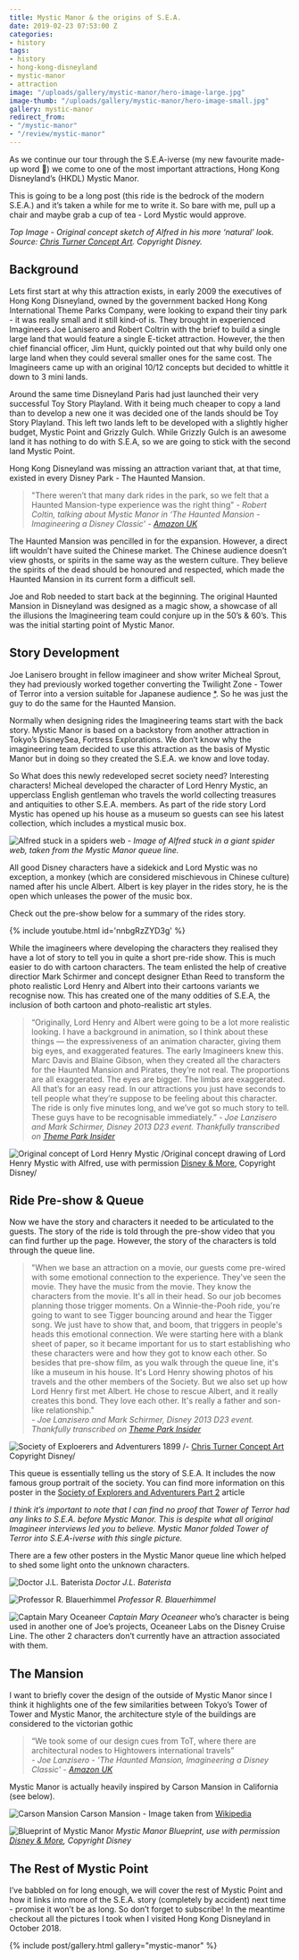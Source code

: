 ```yaml
---
title: Mystic Manor & the origins of S.E.A.
date: 2019-02-23 07:53:00 Z
categories:
- history
tags:
- history
- hong-kong-disneyland
- mystic-manor
- attraction
image: "/uploads/gallery/mystic-manor/hero-image-large.jpg"
image-thumb: "/uploads/gallery/mystic-manor/hero-image-small.jpg"
gallery: mystic-manor
redirect_from:
- "/mystic-manor"
- "/review/mystic-manor"
---
```


As we continue our tour through the S.E.A-iverse (my new favourite made-up word 😬) we come to one of the most important attractions, Hong Kong Disneyland’s (HKDL) Mystic Manor. 

This is going to be a long post (this ride is the bedrock of the modern S.E.A.) and it’s taken a while for me to write it. So bare with me, pull up a chair and maybe grab a cup of tea - Lord Mystic would approve.

*Top Image - Original concept sketch of Alfred in his more ‘natural’ look. Source: [Chris Turner Concept Art](http://www.christurnerart.com/concept-art-1). Copyright Disney.*

## Background
Lets first start at why this attraction exists, in early 2009 the executives of Hong Kong Disneyland, owned by the government backed Hong Kong International Theme Parks Company, were looking to expand their tiny park - it was really small and it still kind-of is. They brought in experienced Imagineers Joe Lanisero and Robert Coltrin with the brief to build a single large land that would feature a single E-ticket attraction. However, the then chief financial officer, Jim Hunt, quickly pointed out that why build only one large land when they could several smaller ones for the same cost. The Imagineers came up with an original 10/12 concepts but decided to whittle it down to 3 mini lands.

Around the same time Disneyland Paris had just launched their very successful Toy Story Playland. With it being much cheaper to copy a land than to develop a new one it was decided one of the lands should be Toy Story Playland. This left two lands left to be developed with a slightly higher budget, Mystic Point and Grizzly Gulch. While Grizzly Gulch is an awesome land it has nothing to do with S.E.A, so we are going to stick with the second land Mystic Point.

Hong Kong Disneyland was missing an attraction variant that, at that time, existed in every Disney Park - The Haunted Mansion. 

> "There weren’t that many dark rides in the park, so we felt that a Haunted Mansion-type experience was the right thing"
_- Robert Coltin, talking about Mystic Manor in ‘The Haunted Mansion - Imagineering a Disney Classic' - [Amazon UK](https://amzn.to/2E4GU5K)_

The Haunted Mansion was pencilled in for the expansion. However, a direct lift wouldn’t have suited the Chinese market. The Chinese audience doesn’t view ghosts, or spirits in the same way as the western culture. They believe the spirits of the dead should be honoured and respected, which made the Haunted Mansion in its current form a difficult sell.

Joe and Rob needed to start back at the beginning. The original Haunted Mansion in Disneyland was designed as a magic show, a showcase of all the illusions the Imagineering team could conjure up in the 50’s & 60’s. This was the initial starting point of Mystic Manor.

## Story Development
Joe Lanisero brought in fellow imagineer and show writer Micheal Sprout, they had previously worked together converting the Twilight Zone - Tower of Terror into a version suitable for Japanese audience [*](https://www.youtube.com/watch?v=bRr3Ej8022I). So he was just the guy to do the same for the Haunted Mansion.

Normally when designing rides the Imagineering teams start with the back story. Mystic Manor is based on a backstory from another attraction in Tokyo’s DisneySea, Fortress Explorations. We don’t know why the imagineering team decided to use this attraction as the basis of Mystic Manor but in doing so they created the S.E.A. we know and love today.

So What does this newly redeveloped secret society need? Interesting characters! Micheal developed the character of Lord Henry Mystic, an upperclass English gentleman who travels the world collecting treasures and antiquities to other S.E.A. members. As part of the ride story Lord Mystic has opened up his house as a museum so guests can see his latest collection, which includes a mystical music box.

![Alfred stuck in a spiders web](/uploads/gallery/mystic-manor/alfred-spiders-web.jpg)
_- Image of Alfred stuck in a giant spider web, taken from the Mystic Manor queue line._

All good Disney characters have a sidekick and Lord Mystic was no exception, a monkey (which are considered mischievous in Chinese culture) named after his uncle Albert. Albert is key player in the rides story, he is the open which unleases the power of the music box.

Check out the pre-show below for a summary of the rides story.

{% include youtube.html id='nnbgRzZYD3g' %}

While the imagineers where developing the characters they realised they have a lot of story to tell you in quite a short pre-ride show. This is much easier to do with cartoon characters. The team enlisted the help of creative directior Mark Schirmer and concept designer Ethan Reed to transform the photo realistic Lord Henry and Albert into their cartoons variants we recognise now. This has created one of the many oddities of S.E.A, the inclusion of both cartoon and photo-realistic art styles.

> “Originally, Lord Henry and Albert were going to be a lot more realistic looking. I have a background in animation, so I think about these things — the expressiveness of an animation character, giving them big eyes, and exaggerated features. The early Imagineers knew this. Marc Davis and Blaine Gibson, when they created all the characters for the Haunted Mansion and Pirates, they’re not real. The proportions are all exaggerated. The eyes are bigger. The limbs are exaggerated. All that’s for an easy read. In our attractions you just have seconds to tell people what they’re suppose to be feeling about this character. The ride is only five minutes long, and we’ve got so much story to tell. These guys have to be recognisable immediately.”
_- Joe Lanzisero and Mark Schirmer, Disney 2013 D23 event. Thankfully transcribed on [Theme Park Insider](https://www.themeparkinsider.com/flume/201308/3599/)_

![Original concept of Lord Henry Mystic](/uploads/gallery/mystic-manor/slide-1-preshow.jpg)
/Original concept drawing of Lord Henry Mystic with Alfred, use with permission [Disney & More](http://disneyandmore.blogspot.com/2009/09/d23-expo-special-report-hong-kong.html), Copyright Disney/

## Ride Pre-show & Queue
Now we have the story and characters it needed to be articulated to the guests. The story of the ride is told through the pre-show video that you can find further up the page. However, the story of the characters is told through the queue line.

> "When we base an attraction on a movie, our guests come pre-wired with some emotional connection to the experience. They've seen the movie. They have the music from the movie. They know the characters from the movie. It's all in their head. So our job becomes planning those trigger moments. On a Winnie-the-Pooh ride, you're going to want to see Tigger bouncing around and hear the Tigger song. We just have to show that, and boom, that triggers in people's heads this emotional connection. We were starting here with a blank sheet of paper, so it became important for us to start establishing who these characters were and how they got to know each other. So besides that pre-show film, as you walk through the queue line, it's like a museum in his house. It's Lord Henry showing photos of his travels and the other members of the Society. But we also set up how Lord Henry first met Albert. He chose to rescue Albert, and it really creates this bond. They love each other. It's really a father and son-like relationship."  
_- Joe Lanzisero and Mark Schirmer, Disney 2013 D23 event. Thankfully transcribed on [Theme Park Insider](https://www.themeparkinsider.com/flume/201308/3599/)_

![Society of Exploerers and Adventurers 1899](/uploads/gallery/mystic-manor/society-of-explorers-and-adventurers-1899.jpg)
/- [Chris Turner Concept Art](http://www.christurnerart.com/concept-art-1) Copyright Disney/

This queue is essentially telling us the story of S.E.A. It includes the now famous group portrait of the society. You can find more information on this poster in the [Society of Explorers and Adventurers Part 2](https://jungleskipper.com/history/society-of-explorers-and-adventurers-part-2) article

_I think it’s important to note that I can find no proof that Tower of Terror had any links to S.E.A.  before Mystic Manor. This is despite what all original Imagineer interviews led you to believe. Mystic Manor folded Tower of Terror into S.E.A-iverse with this single picture._

There are a few other posters in the Mystic Manor queue line which helped to shed some light onto the unknown characters.

![Doctor J.L. Baterista](/uploads/gallery/mystic-manor/IMG_0194.jpg)
_Doctor J.L. Baterista_


![Professor R. Blauerhimmel](/uploads/gallery/mystic-manor/IMG_0197.jpg)
_Professor R. Blauerhimmel_

![Captain Mary Oceaneer](/uploads/gallery/mystic-manor/IMG_0198.jpg)
_Captain Mary Oceaneer_ who’s character is being used in another one of Joe’s projects, Oceaneer Labs on the Disney Cruise Line. The other 2 characters don’t currently have an attraction associated with them.

## The Mansion
I want to briefly cover the design of the outside of Mystic Manor since I think it highlights one of the few similarities between Tokyo’s Tower of Tower and Mystic Manor, the architecture style of the buildings are considered to the victorian gothic

> “We took some of our design cues from ToT, where there are architectural nodes to Hightowers international travels”  
_- Joe Lanzisero - 'The Haunted Mansion, Imagineering a Disney Classic' - [Amazon UK](https://amzn.to/2E4GU5K)_

Mystic Manor is actually heavily inspired by Carson Mansion in California (see below).

![Carson Mansion](/uploads/gallery/mystic-manor/carson-manor.jpg)
Carson Mansion - Image taken from [Wikipedia](https://en.wikipedia.org/wiki/Carson_Mansion)

![Blueprint of Mystic Manor](/uploads/gallery/mystic-manor/mystic-manor-blueprint.jpg)
*Mystic Manor Blueprint, use with permission [Disney & More](http://disneyandmore.blogspot.com/2009/09/d23-expo-special-report-hong-kong.html), Copyright Disney*

## The Rest of Mystic Point
I’ve babbled on for long enough, we will cover the rest of Mystic Point and how it links into more of the S.E.A. story (completely by accident) next time - promise it won’t be as long. So don’t forget to subscribe! In the meantime checkout all the pictures I took when I visited Hong Kong Disneyland in October 2018.

{% include post/gallery.html gallery="mystic-manor" %}







